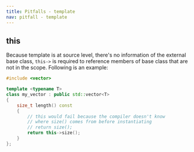```yaml
---
title: Pitfalls - template
nav: pitfall - template
---
```


## this

Because template is at source level, there's no information of the external base class,
``this->`` is required to reference members of base class that are not in the scope.
Following is an example:

```c++
#include <vector>

template <typename T>
class my_vector : public std::vector<T>
{
    size_t length() const
    {
        // this would fail because the compiler doesn't know
        // where size() comes from before instantiating
        // return size();
        return this->size();
    }
};

```

